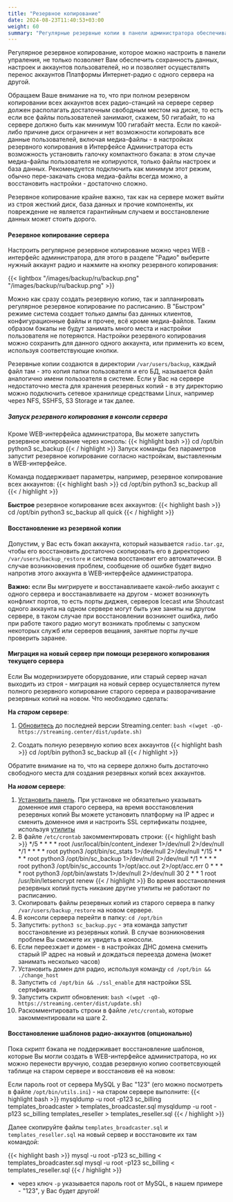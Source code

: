 ```yaml
---
title: "Резервное копирование"
date: 2024-08-23T11:40:53+03:00
weight: 60
summary: "Регулярные резервные копии в панели администратора обеспечивают безопасность данных, настроек и учетных записей пользователей, а также позволяют мигрировать сервер, с возможностью создания полных или быстрых резервных копий в зависимости от доступного места на диске."
---
```


Регулярное резервное копирование, которое можно настроить в панели упраления, не только позволяет Вам обеспечить сохранность данных, настроек и аккаунтов пользователей, но и позволяет осуществлять перенос аккаунтов Платформы Интернет-радио с одного сервера на другой.

Обращаем Ваше внимание на то, что при полном резервном копировании всех аккаунтов всех радио-станций на сервере сервер должен располагать достаточным свободным местом на диске, то есть если все файлы пользователей занимают, скажем, 50 гигабайт, то на сервере должно быть как минимум 100 гигабайт места.
Если по какой-либо причине диск ограничен и нет возможности копировать все данные пользователей, включая медиа-файлы - в настройках резервного копирования в Интерфейсе Администратора есть возможность установить галочку компактного бэкапа: в этом случае медиа-файлы пользователя не копируются, только файлы настроек и база данных. Рекомендуется подключить как минимум этот режим, обычно пере-закачать снова медиа-файлы всегда можно, а восстановить настройки - достаточно сложно.

Резервное копирование крайне важно, так как на сервере может выйти из строя жесткий диск, база данных и прочие компоненты, их повреждение не является гарантийным случаем и восстановление данных может стоить дорого.

#### Резервное копирование сервера
Настроить регулярное резервное копирование можно через WEB - интерфейс администратора, для этого в разделе "Радио" выберите нужный аккаунт радио и нажмите на кнопку резервного копирования:

{{< lightbox "/images/backup/ru/backup.png" "/images/backup/ru/backup.png" >}}

Можно как сразу создать резервную копию, так и запланировать регулярное резервное копирование по расписанию. В "Быстром" режиме система создает только дампы баз данных клиентов, конфигурационные файлы и прочее, всё кроме медиа-файлов. Таким образом бэкапы не будут занимать много места и настройки пользователя не потеряются.
Настройки резервного копирования можно сохранить для данного одного аккаунта, или применить ко всем, используя соответствующие кнопки.

Резервные копии создаются в директории `/var/users/backup`, каждый файл там - это копия папки пользователя и его БД, называется файл аналогично имени пользоателя в системе.
Если у Вас на сервере недостаточно места для хранения резервных копий - в эту директорию можно подключить сетевое хранилище средствами Linux, например через NFS, SSHFS, S3 Storage и так далее.

##### Запуск резервного копирования в консоли сервера
Кроме WEB-интерфейса администратора, Вы можете запустить резервное копирование через консоль:
{{< highlight bash  >}}
cd /opt/bin
python3 sc_backup
{{< / highlight >}}
Запуск команды без параметров запустит резервное копирование согласно настройкам, выставленным в WEB-интерфейсе.

Команда поддерживает параметры, например, резервное копирование всех аккаунтов:
{{< highlight bash  >}}
cd /opt/bin
python3 sc_backup all
{{< / highlight >}}

**Быстрое** резервное копирование всех аккаунтов:
{{< highlight bash  >}}
cd /opt/bin
python3 sc_backup all quick
{{< / highlight >}}

#### Восстановление из резервной копии
Допустим, у Вас есть бэкап аккаунта, который называется `radio.tar.gz`, чтобы его восстановить достаточно скопировать его в директорию `/var/users/backup_restore` и система восстановит его автоматически. В случае возникновения проблем, сообщение об ошибке будет видно напротив этого аккаунта в WEB-интерфейсе администратора.

**Важно:** если Вы мигрируете и восстанавливаете какой-либо аккаунт с одного сервера и восстанавливаете на другом - может возникнуть конфликт портов, то есть порты диджея, серверов Icecast или Shoutcast одного аккаунта на одном сервере могут быть уже заняты на другом сервере, в таком случае при восстановлении возникнет ошибка, либо при работе такого радио могут возникать проблемы с запуском некоторых служб или серверов вещания, занятые порты лучше проверить заранее.

#### Миграция на новый сервер при помощи резервного копирования текущего сервера
Если Вы модернизируете оборудование, или старый сервер начал выходить из строя - миграция на новый сервер осуществляется путем полного резервного копирование старого сервера и разворачивание резервных копий на новом. Что необходимо сделать:

**На *старом* сервере**:

1. [Обновитесь](/docs/system/upgrade) до последней версии Streaming.center: `bash <(wget -qO- https://streaming.center/dist/update.sh)`

2. Создать полную резервную копию всех аккаунтов
{{< highlight bash  >}}
cd /opt/bin
python3 sc_backup all
{{< / highlight >}}

Обратите внимание на то, что на сервере должно быть достаточно свободного места для создания резервных копий всех аккаунтов.


**На *новом* сервере**:

1. [Установить панель](/docs/system/installation). При установке не обязательно указывать доменное имя старого сервера, на время восстановления резервных копий Вы можете установить платформу на IP адрес и сменить доменное имя и настроить SSL сертификаты позднее, используя [утилиты](/docs/system/utils)
2. В файле `/etc/crontab` закомментировать строки:
{{< highlight bash  >}}
*/5 * * * * root /usr/local/bin/content_indexer 1>/dev/null 2>/dev/null
*/1 * * * * root python3 /opt/bin/sc_stats 1>/dev/null 2>/dev/null
*/15 * * * * root python3 /opt/bin/sc_backup 1>/dev/null 2>/dev/null
*/1  * * * * root python3 /opt/bin/sc_accounts 1>/opt/acc.out 2>/opt/acc.err
0    * * * * root python3 /opt/bin/awstats 1>/dev/null 2>/dev/null
30 2 * * 1 root /usr/bin/letsencrypt renew
{{< / highlight >}}
Во время восстановления резервных копий пусть никакие другие утилиты не работают по расписанию.
3. Скопировать файлы резервных копий из старого сервера в папку `/var/users/backup_restore` на новом сервере.
4. В консоли сервера перейти в папку: `cd /opt/bin`
5. Запустить: `python3 sc_backup.pyc` - эта команда запустит восстановление из резервных копий. В случае возникновения проблем Вы сможете их увидеть в коносоли.
6. Если переезжает и домен - в настройках ДНС домена сменить старый IP адрес на новый и дождаться переезда домена (может занимать несколько часов)
7. Установить домен для радио, используя команду `cd /opt/bin && ./change_host` 
8. Запустить `cd /opt/bin && ./ssl_enable` для настройки SSL сертификата.
9. Запустить скрипт обновления: `bash <(wget -qO- https://streaming.center/dist/update.sh)`
10. Раскомментировать строки в файле `/etc/crontab`, которые закомментировали на шаге 2.

#### Восстановление шаблонов радио-аккаунтов (опционально)
Пока скрипт бэкапа не поддерживает восстановление шаблонов, которые Вы могли создать в WEB-интерфейсе администратора, но их можно перенести вручную, создав резервную копию соответсвующей таблице на старом сервере и восстановив её на новом:

Если пароль root от сервера MySQL у Вас "123" (его можно посмотреть в файле `/opt/bin/utils.ini`) -  на старом сервере выполните:
{{< highlight bash  >}}
mysqldump -u root -p123 sc_billing templates_broadcaster > templates_broadcaster.sql
mysqldump -u root -p123 sc_billing templates_reseller > templates_reseller.sql
{{< / highlight >}}

Далее скопируйте файлы `templates_broadcaster.sql` и `templates_reseller.sql` на новый сервер и восстановите их там командой:

{{< highlight bash  >}}
mysql -u root -p123 sc_billing < templates_broadcaster.sql
mysql -u root -p123 sc_billing < templates_reseller.sql
{{< / highlight >}}

* через ключ `-p` указывается пароль root от MySQL, в нашем примере - "123", у Вас будет другой!